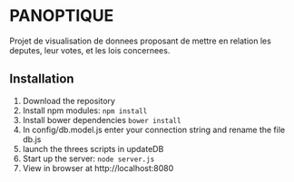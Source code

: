 # PANOPTIQUE

Projet de visualisation de donnees proposant de mettre en relation les deputes, leur votes, et les lois concernees.

## Installation
1. Download the repository
2. Install npm modules: `npm install`
3. Install bower dependencies `bower install`
4. In config/db.model.js enter your connection string and rename the file db.js
5. launch the threes scripts in updateDB 
6. Start up the server: `node server.js`
7. View in browser at http://localhost:8080

